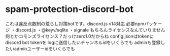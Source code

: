 # spam-protection-discord-bot
これは違反点数制の荒らし対策botです。discord.js v14対応
必要npmパッケージ
・discord.js
・@keyv/sqlite
・signale
もちろんライセンスなんていりません
何とかコモンズライセンス？だっけzero1.0だからね
config.jsonはtokenにdiscord bot tokenを
logに送信したいチャンネルidをいくらでも
adminも登録したいadminユーザーidをいくらでも
